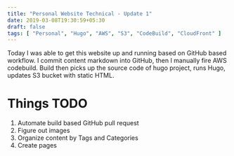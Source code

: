 ```yaml
---
title: "Personal Website Technical - Update 1"
date: 2019-03-08T19:30:59+05:30
draft: false
tags: [ "Personal", "Hugo", "AWS", "S3", "CodeBuild", "CloudFront" ]
---
```


Today I was able to get this website up and running based on GitHub based workflow. 
I commit content markdown into GitHub, then I manually fire AWS codebuild. 
Build then picks up the source code of hugo project, runs Hugo, updates S3 bucket with static HTML. 

# Things TODO

1. Automate build based GitHub pull request
2. Figure out images
3. Organize content by Tags and Categories
4. Create pages
